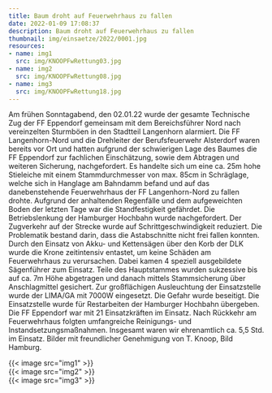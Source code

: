 ```yaml
---
title: Baum droht auf Feuerwehrhaus zu fallen
date: 2022-01-09 17:08:37
description: Baum droht auf Feuerwehrhaus zu fallen
thumbnail: img/einsaetze/2022/0001.jpg
resources:
- name: img1
  src: img/KNOOPFwRettung03.jpg
- name: img2
  src: img/KNOOPFwRettung08.jpg
- name: img3
  src: img/KNOOPFwRettung18.jpg
---
```

Am frühen Sonntagabend, den 02.01.22 wurde der gesamte Technische Zug der FF Eppendorf gemeinsam mit dem Bereichsführer Nord nach vereinzelten Sturmböen in den Stadtteil Langenhorn alarmiert. Die FF Langenhorn-Nord und die Drehleiter der Berufsfeuerwehr Alsterdorf waren bereits vor Ort und hatten aufgrund der schwierigen Lage des Baumes die FF Eppendorf zur fachlichen Einschätzung, sowie dem Abtragen und weiteren Sicherung, nachgefordert. Es handelte sich um eine ca. 25m hohe Stieleiche mit einem Stammdurchmesser von max. 85cm in Schräglage, welche sich in Hanglage am Bahndamm befand und auf das danebenstehende Feuerwehrhaus der FF Langenhorn-Nord zu fallen drohte. Aufgrund der anhaltenden Regenfälle und dem aufgeweichten Boden der letzten Tage war die Standfestigkeit gefährdet. Die Betriebslenkung der Hamburger Hochbahn wurde nachgefordert. Der Zugverkehr auf der Strecke wurde auf Schrittgeschwindigkeit reduziert. Die Problematik bestand darin, dass die Astabschnitte nicht frei fallen konnten. Durch den Einsatz von Akku- und Kettensägen über den Korb der DLK wurde die Krone zeitintensiv entastet, um keine Schäden am Feuerwehrhaus zu verursachen. Dabei kamen 4 speziell ausgebildete Sägenführer zum Einsatz. Teile des Hauptstammes wurden sukzessive bis auf ca. 7m Höhe abgetragen und danach mittels Stammsicherung über Anschlagmittel gesichert. Zur großflächigen Ausleuchtung der Einsatzstelle wurde der LIMA/GA mit 7000W eingesetzt. Die Gefahr wurde beseitigt. Die Einsatzstelle wurde für Restarbeiten der Hamburger Hochbahn übergeben. Die FF Eppendorf war mit 21 Einsatzkräften im Einsatz. Nach Rückkehr am Feuerwehrhaus folgten umfangreiche Reinigungs- und Instandsetzungsmaßnahmen. Insgesamt waren wir ehrenamtlich ca. 5,5 Std. im Einsatz. Bilder mit freundlicher Genehmigung von T. Knoop, Bild Hamburg.    

{{< image src="img1" >}}  
{{< image src="img2" >}}  
{{< image src="img3" >}}  

